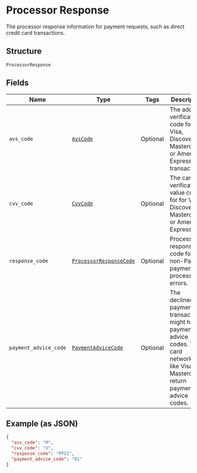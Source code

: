 
# Processor Response

The processor response information for payment requests, such as direct credit card transactions.

## Structure

`ProcessorResponse`

## Fields

| Name | Type | Tags | Description |
|  --- | --- | --- | --- |
| `avs_code` | [`AvsCode`](../../doc/models/avs-code.md) | Optional | The address verification code for Visa, Discover, Mastercard, or American Express transactions. |
| `cvv_code` | [`CvvCode`](../../doc/models/cvv-code.md) | Optional | The card verification value code for for Visa, Discover, Mastercard, or American Express. |
| `response_code` | [`ProcessorResponseCode`](../../doc/models/processor-response-code.md) | Optional | Processor response code for the non-PayPal payment processor errors. |
| `payment_advice_code` | [`PaymentAdviceCode`](../../doc/models/payment-advice-code.md) | Optional | The declined payment transactions might have payment advice codes. The card networks, like Visa and Mastercard, return payment advice codes. |

## Example (as JSON)

```json
{
  "avs_code": "M",
  "cvv_code": "U",
  "response_code": "PPII",
  "payment_advice_code": "01"
}
```

